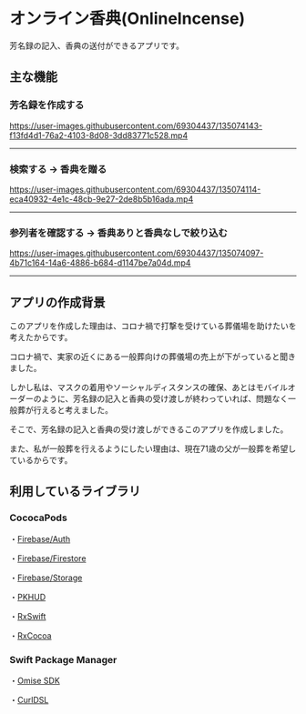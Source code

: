 # オンライン香典(OnlineIncense)
芳名録の記入、香典の送付ができるアプリです。

## 主な機能

### 芳名録を作成する
https://user-images.githubusercontent.com/69304437/135074143-f13fd4d1-76a2-4103-8d08-3dd83771c528.mp4

---

### 検索する → 香典を贈る
https://user-images.githubusercontent.com/69304437/135074114-eca40932-4e1c-48cb-9e27-2de8b5b16ada.mp4

---

### 参列者を確認する → 香典ありと香典なしで絞り込む
https://user-images.githubusercontent.com/69304437/135074097-4b71c164-14a6-4886-b684-d1147be7a04d.mp4

---

## アプリの作成背景
このアプリを作成した理由は、コロナ禍で打撃を受けている葬儀場を助けたいを考えたからです。

コロナ禍で、実家の近くにある一般葬向けの葬儀場の売上が下がっていると聞きました。

しかし私は、マスクの着用やソーシャルディスタンスの確保、あとはモバイルオーダーのように、芳名録の記入と香典の受け渡しが終わっていれば、問題なく一般葬が行えると考えました。

そこで、芳名録の記入と香典の受け渡しができるこのアプリを作成しました。

また、私が一般葬を行えるようにしたい理由は、現在71歳の父が一般葬を希望しているからです。

## 利用しているライブラリ

### CococaPods
・[Firebase/Auth](https://github.com/firebase/firebase-ios-sdk)

・[Firebase/Firestore](https://github.com/firebase/firebase-ios-sdk)

・[Firebase/Storage](https://github.com/firebase/firebase-ios-sdk)

・[PKHUD](https://github.com/pkluz/PKHUD)

・[RxSwift](https://github.com/ReactiveX/RxSwift)

・[RxCocoa](https://github.com/ReactiveX/RxSwift)

### Swift Package Manager

・[Omise SDK](https://github.com/omise/omise-ios.git)

・[CurlDSL](https://github.com/zonble/CurlDSL)
